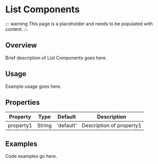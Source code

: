 # List Components

::: warning
This page is a placeholder and needs to be populated with content.
:::

## Overview

Brief description of List Components goes here.

## Usage

Example usage goes here.

## Properties

| Property | Type | Default | Description |
|----------|------|---------|-------------|
| property1 | String | 'default' | Description of property1 |

## Examples

Code examples go here.
